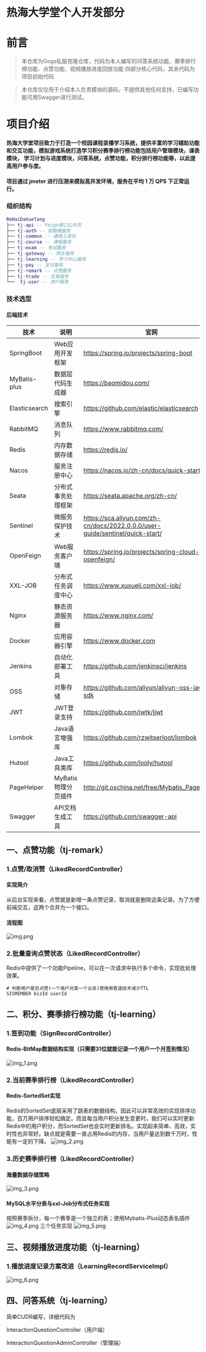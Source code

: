 # 热海大学堂个人开发部分
# 前言
> 本仓库为Gogs私服克隆仓库，代码为本人编写的问答系统功能、赛季排行榜功能、点赞功能、视频播放进度回放功能
> 四部分核心代码，其余代码为项目初始代码

> 本仓库仅仅用于介绍本人负责模块的源码，不提供其他任何支持，已编写功能可用Swagger进行测试。

# 项目介绍
#### 热海大学堂项目致力于打造一个校园课程录播学习系统，提供丰富的学习辅助功能和交互功能，模拟游戏系统打造学习积分赛季排行榜功能包括用户管理模块，课表模块， 学习计划与进度模块，问答系统，点赞功能，积分排行榜功能等，以此提高用户参与度。
#### 项目通过 jmeter 进行压测来模拟高并发环境，服务在平均 1 万 QPS 下正常运行。
### 组织结构

``` lua
ReHaiDaXueTang
├── tj-api -- Feign接口公共包
├── tj-auth -- 杈限微服务
├── tj-common -- 通用工具包
├── tj-course -- 课程服务
├── tj-exam -- 考试服务
├── tj-gateway -- 网关服务
├── tj-learning -- 学习中心服务
├── tj-pay -- 支付服务
├── tj-remark -- 点赞服务
├── tj-trade -- 交易服务
└──  tj-user -- 用户服务
```

### 技术选型

#### 后端技术

| 技术            | 说明            | 官网                                                                            |
|---------------|---------------|-------------------------------------------------------------------------------|
| SpringBoot    | Web应用开发框架     | https://spring.io/projects/spring-boot                                        |
| MyBatis-plus  | 数据层代码生成器      | https://baomidou.com/                                                         |
| Elasticsearch | 搜索引擎          | https://github.com/elastic/elasticsearch                                      |
| RabbitMQ      | 消息队列          | https://www.rabbitmq.com/                                                     |
| Redis         | 内存数据存储        | https://redis.io/                                                             |
| Nacos         | 服务注册中心        | https://nacos.io/zh-cn/docs/quick-start.html                                  |
| Seata         | 分布式事务处理框架     | https://seata.apache.org/zh-cn/                                               |
| Sentinel      | 微服务保护技术       | https://sca.aliyun.com/zh-cn/docs/2022.0.0.0/user-guide/sentinel/quick-start/ |
| OpenFeign     | Web服务客户端      | https://spring.io/projects/spring-cloud-openfeign/                            |
| XXL-JOB       | 分布式任务调度中心     | https://www.xuxueli.com/xxl-job/                                              |
| Nginx         | 静态资源服务器       | https://www.nginx.com/                                                        |
| Docker        | 应用容器引擎        | https://www.docker.com                                                        |
| Jenkins       | 自动化部署工具       | https://github.com/jenkinsci/jenkins                                          |
| OSS           | 对象存储          | https://github.com/aliyun/aliyun-oss-java-sdk                                 |
| JWT           | JWT登录支持       | https://github.com/jwtk/jjwt                                                  |
| Lombok        | Java语言增强库     | https://github.com/rzwitserloot/lombok                                        |
| Hutool        | Java工具类库      | https://github.com/looly/hutool                                               |
| PageHelper    | MyBatis物理分页插件 | http://git.oschina.net/free/Mybatis_PageHelper                                |
| Swagger       | API文档生成工具     | https://github.com/swagger-api                                                |

## 一、点赞功能（tj-remark）
### 1.点赞/取消赞（LikedRecordController）
#### 实现简介
从后台实现来看，点赞就是新增一条点赞记录，取消就是删除这条记录。为了方便前端交互，这两个合并为一个接口。 
#### 流程图
![img.png](src/main/resources/img.png)
### 2.批量查询点赞状态（LikedRecordController）
Redis中提供了一个功能Pipeline，可以在一次请求中执行多个命令，实现批处理效果。
```shell
# 判断用户是否点赞(一个用户对某一个业务)使用用管道技术减少TTL
SISMEMBER bizId userId
```
## 二、积分、赛季排行榜功能（tj-learning）
### 1.签到功能（SignRecordController）
#### Redis-BitMap数据结构实现（只需要31位就能记录一个用户一个月签到情况）
![img_1.png](src/main/resources/img_1.png)
### 2.当前赛季排行榜（LikedRecordController）
#### Redis-SortedSet实现
Redis的SortedSet底层采用了跳表的数据结构，因此可以非常高效的实现排序功能，百万用户排序轻松搞定。而且每当用户积分发生变更时，我们可以实时更新Redis中的用户积分，而SortedSet也会实时更新排名。实现起来简单、高效，实时性也非常好。缺点就是需要一直占用Redis的内存，当用户量达到数千万时，性能有一定的下降。
![img_2.png](src/main/resources/img_2.png)
### 3.历史赛季排行榜（LikedRecordController）
#### 海量数据存储策略
![img_3.png](src/main/resources/img_3.png)
#### MySQL水平分表与xxl-Job分布式任务实现
按照赛季拆分，每一个赛季是一个独立的表；使用Mybatis-Plus动态表名插件
![img_4.png](src/main/resources/img_4.png)
三个任务实现
![img_5.png](src/main/resources/img_5.png)
## 三、视频播放进度功能（tj-learning）
### 1.播放进度记录方案改进（LearningRecordServiceImpl）
![img_6.png](src/main/resources/img_6.png)
## 四、问答系统（tj-learning）
简单CUDR编写，详细代码为

InteractionQuestionController（用户端）

InteractionQuestionAdminController（管理端）
